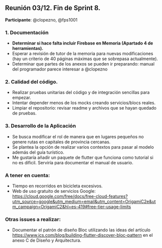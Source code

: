 ## Reunión 03/12. Fin de Sprint 8.

**Participante**: @clopezno, @fps1001

### 1. Documentación

- **Determinar si hace falta incluir Firebase en Memoria (Apartado 4 de herramientas).**
- Esperar a revisión de tutor de la memoria para nuevas modificaciones (hay un criterio de 40 páginas máximas que se sobrepasa actualmente).
- Determinar que partes de los anexos se pueden ir preparando: manual del programador parece interesar a @clopezno

### 2. Calidad del código.

- Realizar pruebas unitarias del código y de integración sencillas para empezar.
- Intentar depender menos de los mocks creando servicios/blocs reales.
- Limpiar el repositorio: revisar readme y archivos que se hayan quedado de pruebas.


### 3. Desarrollo de la Aplicación

- Se busca modificar el rol de manera que en lugares pequeños no genere rutas en capitales de provincia cercanas.
- Se plantea la opción de realizar varios contextos para pasar al modelo además del guía turístico.
- Me gustaría añadir un paquete de flutter que funciona como tutorial si no es dificil. Serviría para documentar el manual de usuario.

### A tener en cuenta:
- Tiempo en recorridos en bicicleta excesivos.
- Web de uso gratuito de servicios Google: https://cloud.google.com/free/docs/free-cloud-features?utm_source=google&utm_medium=email&utm_content=OrigamiC2e&utm_campaign=OrigamiC2&hl=es-419#free-tier-usage-limits 

### Otras issues a realizar: 
- Documentar el patrón de diseño Bloc utilizando las ideas del artículo https://www.ics.com/blog/building-flutter-discover-bloc-pattern en el anexo C de Diseño y Arquitectura. 